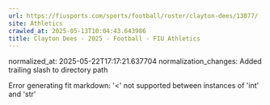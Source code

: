 ```yaml
---
url: https://fiusports.com/sports/football/roster/clayton-dees/13077/
site: Athletics
crawled_at: 2025-05-13T10:04:43.643986
title: Clayton Dees - 2025 - Football - FIU Athletics
---
```

normalized_at: 2025-05-22T17:17:21.637704
normalization_changes: Added trailing slash to directory path

Error generating fit markdown: '<' not supported between instances of 'int' and 'str'